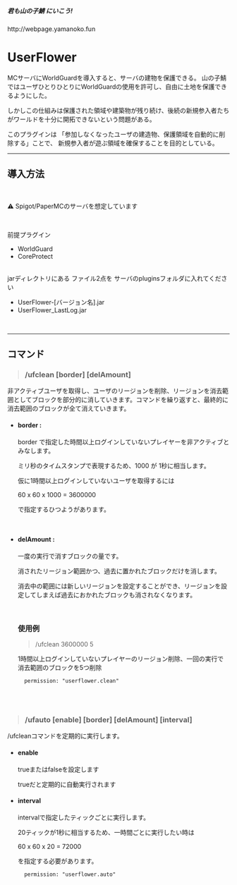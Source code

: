 

 <h5 >君も山の子鯖 </a>にいこう!</h5>
 http://webpage.yamanoko.fun
 <br>

<h1> UserFlower </h1>


MCサーバにWorldGuardを導入すると、サーバの建物を保護できる。
山の子鯖ではユーザひとりひとりにWorldGuardの使用を許可し、自由に土地を保護できるようにした。

しかしこの仕組みは保護された領域や建築物が残り続け、後続の新規参入者たちがワールドを十分に開拓できないという問題がある。

このプラグインは
「参加しなくなったユーザの建造物、保護領域を自動的に削除する」ことで、
新規参入者が遊ぶ領域を確保することを目的としている。


<hr>
<h2>導入方法</h2>
<br>

⚠︎ Spigot/PaperMCのサーバを想定しています

<br>

前提プラグイン 
* WorldGuard
* CoreProtect


<br>
jarディレクトリにある ファイル2点を サーバのpluginsフォルダに入れてください

* UserFlower-[バージョン名].jar
* UserFlower_LastLog.jar

<br>
<hr>

<h2>コマンド</h2>

><h3><b>/ufclean [border] [delAmount]</b></h3>

非アクティブユーザを取得し、ユーザのリージョンを削除、リージョンを消去範囲としてブロックを部分的に消していきます。コマンドを繰り返すと、最終的に消去範囲のブロックが全て消えていきます。

+ <h4>border : </h4>
    <p>border で指定した時間以上ログインしていないプレイヤーを非アクティブとみなします。</p>
    <p>ミリ秒のタイムスタンプで表現するため、1000 が 1秒に相当します。</p>
    <p>仮に1時間以上ログインしていないユーザを取得するには </p>
    <p>60 x 60 x 1000 = 3600000</p>
    <p>で指定するひつようがあります。</p>

<br>

+ <h4>delAmount :</h4>
    <p>一度の実行で消すブロックの量です。</p>
    <p>消されたリージョン範囲かつ、過去に置かれたブロックだけを消します。</p>
    <p>消去中の範囲には新しいリージョンを設定することができ、リージョンを設定してしまえば過去におかれたブロックも消されなくなります。</p>

    <br>

    <h3>使用例</h3>


    ><p>/ufclean 3600000 5</p>
    1時間以上ログインしていないプレイヤーのリージョン削除、一回の実行で消去範囲のブロックを5つ削除


        permission: "userflower.clean"

    <br><br>
><h3><b>/ufauto [enable] [border] [delAmount] [interval]</b></h3>

/ufcleanコマンドを定期的に実行します。
+ <h4>enable</h4>
    <p>trueまたはfalseを設定します</p>
    <p>trueだと定期的に自動実行されます</p>

+ <h4>interval</h4>
    <p>intervalで指定したティックごとに実行します。<p>
    <p>20ティックが1秒に相当するため、一時間ごとに実行したい時は</p>
    <p> 60 x 60 x 20 = 72000</p>
    <p>を指定する必要があります。</p>

        permission: "userflower.auto"








